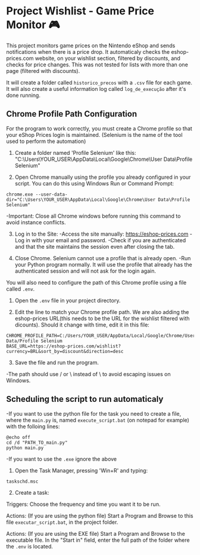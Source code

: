 # Project Wishlist - Game Price Monitor 🎮

This project monitors game prices on the Nintendo eShop and sends notifications when there is a price drop. It automaticaly checks the eshop-prices.com website, on your wishlist section, filtered by discounts, and checks for price changes. This was not tested for lists with more than one page (filtered with discounts).

It will create a folder called `historico_precos` with a `.csv` file for each game. It will also create a useful information log called `log_de_execução` after it's done running.

## Chrome Profile Path Configuration

For the program to work correctly, you must create a Chrome profile so that your eShop Prices login is maintained. (Selenium is the name of the tool used to perform the automation)

1. Create a folder named 'Profile Selenium' like this: "C:\Users\YOUR_USER\AppData\Local\Google\Chrome\User Data\Profile Selenium"

2. Open Chrome manually using the profile you already configured in your script. You can do this using Windows Run or Command Prompt:
```
chrome.exe --user-data-dir="C:\Users\YOUR_USER\AppData\Local\Google\Chrome\User Data\Profile Selenium"
```
-Important: Close all Chrome windows before running this command to avoid instance conflicts.

3. Log in to the Site:
-Access the site manually: https://eshop-prices.com
-Log in with your email and password.
-Check if you are authenticated and that the site maintains the session even after closing the tab.

4. Close Chrome. Selenium cannot use a profile that is already open.
-Run your Python program normally. It will use the profile that already has the authenticated session and will not ask for the login again.

You will also need to configure the path of this Chrome profile using a file called `.env`.

1. Open the `.env` file in your project directory.

2. Edit the line to match your Chrome profile path. We are also adding the eshop-prices URL(this needs to be the URL for the wishlist filtered with dicounts). Should it change with time, edit it in this file:
```env
CHROME_PROFILE_PATH=C:/Users/YOUR_USER/AppData/Local/Google/Chrome/User Data/Profile Selenium
BASE_URL=https://eshop-prices.com/wishlist?currency=BRL&sort_by=discount&direction=desc
```

3. Save the file and run the program.

-The path should use / or \\ instead of \ to avoid escaping issues on Windows.

## Scheduling the script to run automaticaly

-If you want to use the python file for the task you need to create a file, where the `main.py` is, named `execute_script.bat` (on notepad for example) with the folloing lines:

```
@echo off
cd /d "PATH_TO_main.py"
python main.py
```

-If you want to use the `.exe` ignore the above

1. Open the Task Manager, pressing 'Win+R' and typing:

```
taskschd.msc
```

2. Create a task:

Triggers: Choose the frequency and time you want it to be run.

Actions: (If you are using the python file) Start a Program and Browse to this file `executar_script.bat`, in the project folder.

Actions: (If you are using the EXE file) Start a Program and Browse to the executable file. In the "Start in" field, enter the full path of the folder where the `.env` is located.


